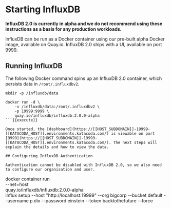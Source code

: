# Starting InfluxDB

**InfluxDB 2.0 is currently in alpha and we do not recommend using these instructions as a basis for any production workloads.**

InfluxDB can be run as a Docker container using our pre-built alpha Docker image, available on Quay.io. InfluxDB 2.0 ships with a UI, available on port 9999.

## Running InfluxDB

The following Docker command spins up an InfluxDB 2.0 container, which persists data in `/root/.influxdbv2`.

```
mkdir -p /influxdb/data

docker run -d \
    -v /influxdb/data:/root/.influxdbv2 \
    -p 19999:9999 \
    quay.io/influxdb/influxdb:2.0.0-alpha
```{{execute}}

Once started, the [dashboard](https://[[HOST_SUBDOMAIN]]-19999-[[KATACODA_HOST]].environments.katacoda.com/) is viewable on port [9999](https://[[HOST_SUBDOMAIN]]-19999-[[KATACODA_HOST]].environments.katacoda.com/). The next steps will explain the details and how to view the data.

## Configuring InfluxDB Authentication

Authentication cannot be disabled with InfluxDB 2.0, so we also need to configure our organisation and user.

```
docker container run \
    --net=host \
    quay.io/influxdb/influxdb:2.0.0-alpha \
    influx setup --host "http://localhost:19999" --org bigcorp --bucket default --username p.dix --password einstein --token backtothefuture --force
```{{execute}}
